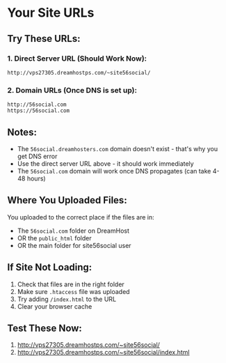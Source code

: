 # Your Site URLs

## Try These URLs:

### 1. Direct Server URL (Should Work Now):
```
http://vps27305.dreamhostps.com/~site56social/
```

### 2. Domain URLs (Once DNS is set up):
```
http://56social.com
https://56social.com
```

## Notes:
- The `56social.dreamhosters.com` domain doesn't exist - that's why you get DNS error
- Use the direct server URL above - it should work immediately
- The `56social.com` domain will work once DNS propagates (can take 4-48 hours)

## Where You Uploaded Files:
You uploaded to the correct place if the files are in:
- The `56social.com` folder on DreamHost
- OR the `public_html` folder
- OR the main folder for site56social user

## If Site Not Loading:
1. Check that files are in the right folder
2. Make sure `.htaccess` file was uploaded
3. Try adding `/index.html` to the URL
4. Clear your browser cache

## Test These Now:
1. http://vps27305.dreamhostps.com/~site56social/
2. http://vps27305.dreamhostps.com/~site56social/index.html